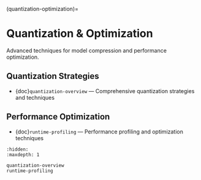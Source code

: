 (quantization-optimization)=

# Quantization & Optimization

Advanced techniques for model compression and performance optimization.

## Quantization Strategies

- {doc}`quantization-overview` — Comprehensive quantization strategies and techniques

## Performance Optimization

- {doc}`runtime-profiling` — Performance profiling and optimization techniques

```{toctree}
:hidden:
:maxdepth: 1

quantization-overview
runtime-profiling
